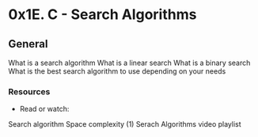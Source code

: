 # 0x1E. C - Search Algorithms

## General
What is a search algorithm
What is a linear search
What is a binary search
What is the best search algorithm to use depending on your needs

### Resources
* Read or watch:

Search algorithm
Space complexity (1)
Serach Algorithms video playlist

